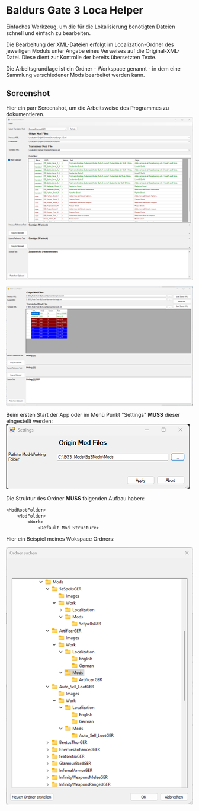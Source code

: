 # Baldurs Gate 3 Loca Helper

Einfaches Werkzeug, um die für die Lokalisierung benötigten Dateien
schnell und einfach zu bearbeiten.

Die Bearbeitung der XML-Dateien erfolgt im Localization-Ordner des jeweiligen Moduls unter Angabe eines Verweises auf die Original-XML-Datei.
Diese dient zur Kontrolle der bereits übersetzten Texte.

Die Arbeitsgrundlage ist ein Ordner - Workspace genannt - in dem eine Sammlung verschiedener Mods bearbeitet werden kann.

## Screenshot

Hier ein parr Screenshot, um die Arbeitsweise des Programmes zu dokumentieren.
![screen1.png](images/screen1.png)

![screen2.png](images/screen2.png)

Beim ersten Start der App oder im Menü Punkt "Settings" **MUSS** dieser eingestellt werden: 
![workspace_folder.png](images/workspace_folder.png)

Die Struktur des Ordner **MUSS** folgenden Aufbau haben:

```
<ModRootFolder>
    <ModFolder>
        <Work>
            <Default Mod Structure>
```

Hier ein Beispiel meines Wokspace Ordners:

![workspace_structure.png](images/workspace_structure.png)

